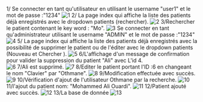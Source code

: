1/ Se connecter en tant qu'utilisateur en utilisant le username "user1" et le mot de passe :"1234"
![1](https://user-images.githubusercontent.com/92510878/232924384-10a21539-5ef1-4913-8810-84ec726c8652.png)
2/ La page index qui affiche la liste des patients déjà enregistrés avec le dropdown patients (rechercher).
![2](https://user-images.githubusercontent.com/92510878/232924437-f4659211-bd35-491e-884c-b771a2e39303.png)
3/Rechercher le patient contenant le key word : "Mo".
![3](https://user-images.githubusercontent.com/92510878/232924534-76f9dc03-3649-41e4-85ab-8c3068d6506e.png)
Se connecter en tant qu'administrateur utilisant le username "ADMIN" et le mot de passe :"1234"
![4](https://user-images.githubusercontent.com/92510878/232924734-58d3defb-6001-4fb0-b423-7f2a8ae1a2e9.png)
5/ La page index qui affiche la liste des patients déjà enregistrés avec la possibilité de supprimer le patient ou de l'éditer avec le dropdown patients (Nouveau et Chercher ).
![5](https://user-images.githubusercontent.com/92510878/232924785-78adf0cd-47a4-4a9a-8e5e-bf4ebe2133b0.png)
6/L'affichage d'un message de confirmation pour valider la suppression du patient "Ali" avec L'id 4.\
![6](https://user-images.githubusercontent.com/92510878/232924928-44e01a4b-e82d-481e-bae8-e0639b140bd9.png)
7/Ali est supprimé.
![7](https://user-images.githubusercontent.com/92510878/232924992-4e402100-cd0d-40c3-aad1-65a7133f264d.png)
8/Editer le patient portant l'ID :6 en changeant le nom "Clavier" par "Othmane".
![8](https://user-images.githubusercontent.com/92510878/232927804-62b4e7e2-493f-46a1-9f77-8d3d1b769157.png)
9/Modification effectuée avec succès.
![9](https://user-images.githubusercontent.com/92510878/232927970-179aa304-d92b-4451-b3d7-9cd35f5b18f7.png)
10/Vérification d'ajout de l'utilisateur Othmane par la recherche.
![10](https://user-images.githubusercontent.com/92510878/232928122-8ee4460d-c239-493b-959a-b97114ecc9e3.png)
11/l'ajout du patient nom: "Mohammed Ali Ouardi".
![11](https://user-images.githubusercontent.com/92510878/232926455-ca8fb35a-2f48-40b9-8b4c-62175a56a950.png)
12/Patient ajouté avec succès.
![12](https://user-images.githubusercontent.com/92510878/232926499-621da4bd-bfe7-4cf2-83d8-a54c8b1f4d87.png)
13/La base de donnée
![13](https://user-images.githubusercontent.com/92510878/232928404-8f6b87ef-bd36-4708-8acb-d3280b1e36a6.png)
